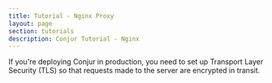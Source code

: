 ```yaml
---
title: Tutorial - Nginx Proxy
layout: page
section: tutorials
description: Conjur Tutorial - Nginx
---
```


If you're deploying Conjur in production, you need to set up Transport Layer
Security (TLS) so that requests made to the server are encrypted in transit.
